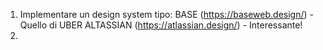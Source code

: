 1. Implementare un design system tipo:
   BASE (https://baseweb.design/) - Quello di UBER
   ALTASSIAN (https://atlassian.design/) - Interessante! 
2. 